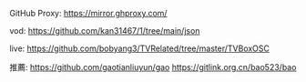 GitHub Proxy:
https://mirror.ghproxy.com/

vod:
https://github.com/kan31467/1/tree/main/json

live:
https://github.com/bobyang3/TVRelated/tree/master/TVBoxOSC

推薦:
https://github.com/gaotianliuyun/gao
https://gitlink.org.cn/bao523/bao

